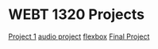 <h1>WEBT 1320 Projects</h1>

<a href="project2/index.html" target="_blank">Project 1</a>
<a href="lab4/index.html" target="_blank">audio project</a>
<a href="lab3/index.html" target="_blank">flexbox</a>
<a href="final_project/index.html" target="_blank">Final Project</a>